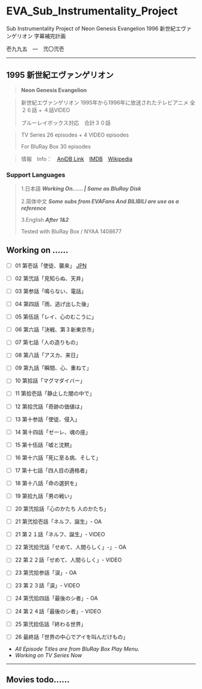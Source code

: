 # EVA_Sub_Instrumentality_Project
Sub Instrumentality Project of Neon Genesis Evangelion 1996 新世紀エヴァンゲリオン 字幕補完計画

壱九九五　―　弐〇弐壱
* * * 
## 1995 新世紀エヴァンゲリオン 
> **Neon Genesis Evangelion**

> 新世紀エヴァンゲリオン 1995年から1996年に放送されたテレビアニメ 全２６話 + ４話VIDEO
> 
> ブルーレイボックス対応　合計３０話

> TV Series 26 episodes + 4 VIDEO episodes
> 
> For BluRay Box 30 episodes

>情報　Info：　[AniDB Link](https://anidb.net/anime/22)　[IMDB](https://www.imdb.com/title/tt0112159/)　[Wikipedia](https://ja.wikipedia.org/wiki/%E6%96%B0%E4%B8%96%E7%B4%80%E3%82%A8%E3%83%B4%E3%82%A1%E3%83%B3%E3%82%B2%E3%83%AA%E3%82%AA%E3%83%B3)


### Support Languages 
> 1.日本語 ***Working On...... | Same as BluRay Disk***
> 
> 2.简体中文 ***Some subs from EVAFans And BILIBILI  are use as a reference***
> 
> 3.English ***After 1&2***
> 
> Tested with BluRay Box / NYAA 1408677

## Working on ......
- [ ] 01 第壱話「使徒、襲来」 [JPN](https://github.com/katyurua/EVA_Sub_Instrumentality_Project/raw/main/EVA01.JPN.ass)
- [ ] 02 第弐話「見知らぬ、天井」
- [ ] 03 第参話「鳴らない、電話」
- [ ] 04 第四話「雨、逃げ出した後」
- [ ] 05 第伍話「レイ、心のむこうに」
- [ ] 06 第六話「決戦、第３新東京市」
- [ ] 07 第七話「人の造りもの」
- [ ] 08 第八話「アスカ、来日」
- [ ] 09 第九話「瞬間、心、重ねて」
- [ ] 10 第拾話「マグマダイバー」
- [ ] 11 第拾壱話「静止した闇の中で」
- [ ] 12 第拾弐話「奇跡の価値は」
- [ ] 13 第十参話「使徒、侵入」
- [ ] 14 第十四話「ゼーレ、魂の座」
- [ ] 15 第十伍話「嘘と沈黙」
- [ ] 16 第十六話「死に至る病、そして」
- [ ] 17 第十七話「四人目の適格者」
- [ ] 18 第十八話「命の選択を」
- [ ] 19 第拾九話「男の戦い」
- [ ] 20 第弐拾話「心のかたち 人のかたち」
- [ ] 21 第弐拾壱話「ネルフ、誕生」- OA
- [ ] 21 第２１話「ネルフ、誕生」- VIDEO
- [ ] 22 第弐拾弐話「せめて、人間らしく」-」- OA
- [ ] 22 第２２話「せめて、人間らしく」- VIDEO
- [ ] 23 第弐拾参話「涙」- OA
- [ ] 23 第２３話「涙」- VIDEO
- [ ] 24 第弐拾四話「最後のシ者」- OA
- [ ] 24 第２４話「最後のシ者」- VIDEO
- [ ] 25 第弐拾伍話「終わる世界」
- [ ] 26 最終話「世界の中心でアイを叫んだけもの」


- *All Episode Titles are from BluRay Box Play Menu.*
- *Working on TV Series Now*

* * * 
## Movies todo......
